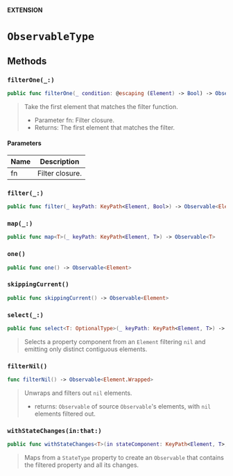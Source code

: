 **EXTENSION**

# `ObservableType`

## Methods
### `filterOne(_:)`

```swift
public func filterOne(_ condition: @escaping (Element) -> Bool) -> Observable<Element>
```

> Take the first element that matches the filter function.
>
> - Parameter fn: Filter closure.
> - Returns: The first element that matches the filter.

#### Parameters

| Name | Description |
| ---- | ----------- |
| fn | Filter closure. |

### `filter(_:)`

```swift
public func filter(_ keyPath: KeyPath<Element, Bool>) -> Observable<Element>
```

### `map(_:)`

```swift
public func map<T>(_ keyPath: KeyPath<Element, T>) -> Observable<T>
```

### `one()`

```swift
public func one() -> Observable<Element>
```

### `skippingCurrent()`

```swift
public func skippingCurrent() -> Observable<Element>
```

### `select(_:)`

```swift
public func select<T: OptionalType>(_ keyPath: KeyPath<Element, T>) -> Observable<T.Wrapped> where T.Wrapped: Equatable
```

> Selects a property component from an `Element` filtering `nil` and emitting only distinct contiguous elements.

### `filterNil()`

```swift
func filterNil() -> Observable<Element.Wrapped>
```

> Unwraps and filters out `nil` elements.
> - returns: `Observable` of source `Observable`'s elements, with `nil` elements filtered out.

### `withStateChanges(in:that:)`

```swift
public func withStateChanges<T>(in stateComponent: KeyPath<Element, T>, that componentProperty: KeyPath<T, Bool>) -> Observable<T>
```

> Maps from a `StateType` property to create an `Observable` that contains the filtered property and all its changes.
